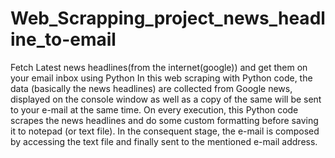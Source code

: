 # Web_Scrapping_project_news_headline_to-email
Fetch Latest news headlines(from the internet(google)) and get them on your email​ inbox using Python
In this web scraping with Python code, the data (basically the news headlines) are collected from Google news, displayed on the console window as well as a copy of the
same will be sent to your e-mail at the same time. On every execution, this Python code scrapes the news headlines and do some custom formatting before saving it to 
notepad (or text file). In the consequent stage, the e-mail is composed by accessing the text file and finally sent to the mentioned e-mail address. 
